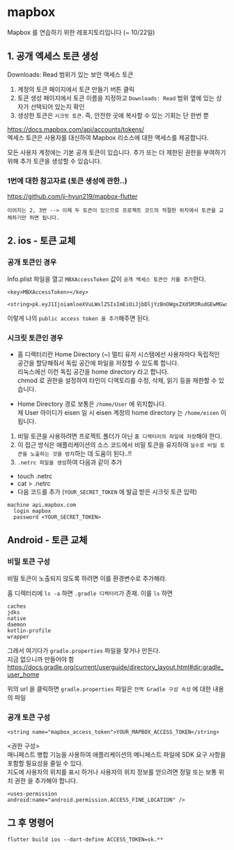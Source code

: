 # mapbox

Mapbox 를 연습하기 위한 레포지토리입니다 (~ 10/22일)

## 1. 공개 엑세스 토큰 생성

Downloads: Read 범위가 있는 보안 액세스 토큰

1. 계정의 토큰 페이지에서 토큰 만들기 버튼 클릭
2. 토큰 생성 페이지에서 토큰 이름을 지정하고 `Downloads: Read` 범위 옆에 있는 상자가 선택되어 있는지 확인
3. 생성한 토큰은 `시크릿 토큰`. 즉, 안전한 곳에 복사할 수 있는 기회는 단 한번 뿐

https://docs.mapbox.com/api/accounts/tokens/  
엑세스 토큰은 사용자를 대신하여 Mapbox 리소스에 대한 액세스를 제공합니다.

모든 사용자 계정에는 기본 공개 토큰이 있습니다. 추가 또는 더 제한된 권한을 부여하기 위해 추가 토큰을 생성할 수 있습니다.

### 1번에 대한 참고자료 (토큰 생성에 관한..)

https://github.com/ji-hyun219/mapbox-flutter

`이어지는 2, 3번 --> 이제 두 토큰이 있으므로 프로젝트 코드의 적절한 위치에서 토큰을 교체하기만 하면 됩니다.`

## 2. ios - 토큰 교체

### 공개 토큰인 경우

Info.plist 파일을 열고 `MBXAccessToken` 값이 `공개 엑세스 토큰인 키를 추가`한다.

```
<key>MBXAccessToken></key>
	<string>pk.eyJ1IjoiamloeXVuLWxlZSIsImEiOiJjbDljYzBnOWgxZXd5M3RudGEwMGwxdW84In0.urWHXKEJfB_M9LBViURgRw</string>
```

이렇게 나의 `public access token 을 추가`해주면 된다.

### 시크릿 토큰인 경우

- 홈 디렉터리란
  Home Directory (~)
  멀티 유저 시스템에선 사용자마다 독립적인 공간을 할당해줘서 독립 공간에 파일을 저장할 수 있도록 합니다.  
  리눅스에선 이런 독립 공간을 home directory 라고 합니다.  
  chmod 로 권한을 설정하여 타인이 디엑토리를 수정, 삭제, 읽기 등을 제한할 수 있습니다.

- Home Directory 경로
  보통은 `/home/User` 에 위치합니다.  
  제 User 아이디가 eisen 일 시 eisen 계정의 home directory 는
  `/home/eisen` 이 됩니다.

1. 비밀 토큰을 사용하려면 프로젝트 폴더가 아닌 `홈 디렉터리의 파일에 저장`해야 한다.
2. 이 접근 방식은 애플리케이션의 소스 코드에서 비밀 토큰을 유지하여 `실수로 비밀 토큰을 노출하는 것을 방지`하는 데 도움이 된다..!!
3. `.netrc 파일을 생성`하여 다음과 같이 추가

- touch .netrc
- cat > .netrc
- 다음 코드를 추가 (`YOUR_SECRET_TOKEN` 에 발급 받은 시크릿 토큰 입력)

```
machine api.mapbox.com
  login mapbox
  password <YOUR_SECRET_TOKEN>
```

## Android - 토큰 교체

### 비밀 토큰 구성

비밀 토큰이 노출되지 않도록 하려면 이를 환경변수로 추가해라.

홈 디렉터리에 `ls -a` 하면 `.gradle 디렉터리`가 존재. 이를 `ls` 하면

```
caches
jdks
native
daemon
kotlin-profile
wrapper
```

그래서 여기다가 `gradle.properties` 파일을 찾거나 만든다.  
지금 없으니까 만들어야 함  
https://docs.gradle.org/current/userguide/directory_layout.html#dir:gradle_user_home

위의 url 을 클릭하면 `gradle.properties` 파일은 `전역 Gradle 구성 속성` 에 대한 내용의 파일

### 공개 토큰 구성

```
<string name="mapbox_access_token">YOUR_MAPBOX_ACCESS_TOKEN</string>
```

<권한 구성>  
매니페스트 병합 기능을 사용하여 애플리케이션의 메니페스트 파일에 SDK 요구 사항을 포함할 필요성을 줄일 수 있다.  
지도에 사용자의 위치를 ​​표시 하거나 사용자의 위치 정보를 얻으려면 정밀 또는 보통 위치 권한 을 추가해야 합니다.

```
<uses-permission android:name="android.permission.ACCESS_FINE_LOCATION" />
```

## 그 후 명령어

```
flutter build ios --dart-define ACCESS_TOKEN=sk.**
```
